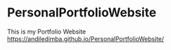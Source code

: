 # PersonalPortfolioWebsite
This is my Portfolio Website
https://andiledimba.github.io/PersonalPortfolioWebsite/
